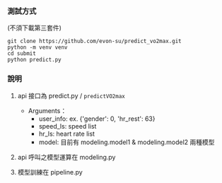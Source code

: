 ### 測試方式
(不須下載第三套件)
```commandline
git clone https://github.com/evon-su/predict_vo2max.git
python -m venv venv
cd submit
python predict.py
```
### 說明
1. api 接口為 predict.py / `predictVO2max`
   - Arguments：
     - user_info: ex. {'gender': 0, 'hr_rest': 63} 
     - speed_ls: speed list
     - hr_ls: heart rate list
     - model: 目前有 modeling.model1 & modeling.model2 兩種模型

2. api 呼叫之模型運算在 modeling.py
3. 模型訓練在 pipeline.py

